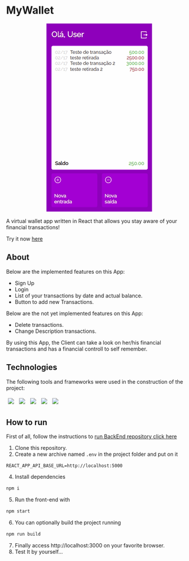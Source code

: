 # MyWallet

<p align="center">
<img src="./src/assets/My_Wallet.gif">
</p>

A virtual wallet app written in React that allows you stay aware of your financial transactions!

Try it now [here](https://mywallet-chi.vercel.app)

## About

Below are the implemented features on this App:

- Sign Up
- Login
- List of your transactions by date and actual balance.
- Button to add new Transactions.

Below are the not yet implemented features on this App:

- Delete transactions.
- Change Description transactions.

By using this App, the Client can take a look on her/his financial transactions and has a financial controll to self remember.

## Technologies
The following tools and frameworks were used in the construction of the project:<br>
<p>
  <img style='margin: 5px;' src='https://img.shields.io/badge/styled-components%20-%2320232a.svg?&style=for-the-badge&color=b8679e&logo=styled-components&logoColor=%3a3a3a'>
  <img style='margin: 5px;' src='https://img.shields.io/badge/axios%20-%2320232a.svg?&style=for-the-badge&color=informational'>
  <img style='margin: 5px;' src="https://img.shields.io/badge/react-app%20-%2320232a.svg?&style=for-the-badge&color=60ddf9&logo=react&logoColor=%2361DAFB"/>
  <img style='margin: 5px;' src='https://img.shields.io/badge/dayjs%20-%2320232a.svg?&style=for-the-badge&color=informational'>
  <img style='margin: 5px;' src="https://img.shields.io/badge/react_route%20-%2320232a.svg?&style=for-the-badge&logo=react&logoColor=%2361DAFB"/>
</p>

## How to run


First of all, follow the instructions to [run BackEnd repository click here](https://github.com/C137Rodrigolima/MyWallet_BackEnd)


1. Clone this repository.
2. Create a new archive named `.env` in the project folder and put on it
```
REACT_APP_API_BASE_URL=http://localhost:5000
```
4. Install dependencies
```bash
npm i
```
5. Run the front-end with
```bash
npm start
```
6. You can optionally build the project running
```bash
npm run build
```
7. Finally access http://localhost:3000 on your favorite browser.
8. Test It by yourself...